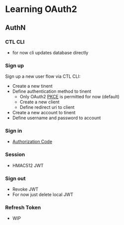 # Learning OAuth2

## AuthN

### CTL CLI

- for now cli updates database directly

### Sign up

Sign up a new user flow via CTL CLI:

- Create a new tinent
- Define authentication method to tinent
  - Only OAuth2 [PKCE](https://oauth.net/2/pkce/) is permitted for now (default)
  - Create a new client
  - Define redirect uri to client
- Create a new account to tinent
- Define username and password to account

### Sign in

- [Authorization Code](https://openid.net/specs/openid-connect-core-1_0.html#CodeFlowAuth)

### Session

- HMAC512 JWT

### Sign out

- Revoke JWT
- For now just delete local JWT

### Refresh Token

- WIP
